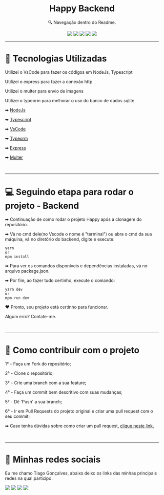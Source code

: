 <h1 align="center"> Happy Backend </h1>

<p align="center">🔍 Navegação dentro do Readme. </p>

<div align="center">

  [![](https://img.shields.io/badge/-Tecnologias-5276f2)](#techs)
  [![](https://img.shields.io/badge/-Começando-5276f2)](#rodar-projeto)
  [![](https://img.shields.io/badge/-Contribuir-5276f2)](#contribuir)
  [![](https://img.shields.io/badge/-Social-5276f2)](#rede-social)
  [![](https://img.shields.io/badge/-Licença-5276f2)](#license)

</div>

___

<div align="left"> 
  <h1 id="techs">🚀 Tecnologias Utilizadas </h1> 
  <p>
    Utilizei o VsCode para fazer os códigos em NodeJs, Typescript
  </p>
  <p>
    Utilizei o express para fazer a conexão http
  </p>
  <p>
    Utilizei o multer para envio de imagens
  </p>
  <p>
    Utilizei o typeorm para melhorar o uso do banco de dados sqlite
  </p>
  
  <div>
    <p>
      ➡
      <a href="https://nodejs.org/en/"> NodeJs</a>
    </p>
    <p>
      ➡
      <a href="https://www.typescriptlang.org"> Typescript</a>
    </p>
    <p>
      ➡
      <a href="https://code.visualstudio.com"> VsCode</a>
    </p>
    <p>
      ➡
      <a href="https://typeorm.io"> Typeorm</a>
    </p>
    <p>
      ➡
      <a href="https://expressjs.com/pt-br/"> Express </a>
    </p>
    <p>
      ➡
      <a href="https://www.npmjs.com/package/multer"> Multer </a>
    </p>
  </div>
</div> 

</br>

___

<div align="left">
  <h1 id="rodar-projeto">💻 Seguindo etapa para rodar o projeto - Backend</h1>
  <p>➡ Continuação de como rodar o projeto Happy após a clonagem do repositório.<p>

  <p>➡ Vá no cmd dele(no Vscode o nome é "terminal") ou abra o cmd da sua máquina, vá no diretório do backend, digite e execute: </p>
  <p> 

    yarn
    or
    npm install
  </p>
  <p>➡ Para ver os comandos disponíveis e dependências instaladas, vá no arquivo package.json. </p>
  
  <p>➡ Por fim, ao fazer tudo certinho, execute o comando:</p>
  <p>

    yarn dev
    or
    npm run dev
  </p>

  <p>❤ Pronto, seu projeto está certinho para funcionar.</p>
  <p> Algum erro? Contate-me. </p>
</div>

</br>

___

<div align="left">
  <h1 id="contribuir">🔗 Como contribuir com o projeto</h1>
  <div>
    <p> 1° - Faça um Fork do repositório; </p>
    <p> 2° - Clone o repositório; </p>
    <p> 3° - Crie uma branch com a sua feature; </p>
    <p> 4° - Faça um commit bem descritivo com suas mudanças; </p>
    <p> 5° - Dê 'Push' a sua branch; </p>
    <p> 6° - Ir em Pull Requests do projeto original e criar uma pull request com o seu commit; </p>
    <p>
     ➡ Caso tenha dúvidas sobre como criar um pull request, 
      <a 
        href="https://docs.github.com/pt/github/collaborating-with-issues-and-pull-requests/creating-a-pull-request"> clique neste link.
      </a>  
    </p>
  </div>
</div>

</br>

___

<div align="left">
  <h1 id="rede-social">📱 Minhas redes sociais</h1>
  <p> Eu me chamo Tiago Gonçalves, abaixo deixo os links das minhas principais redes na qual participo.
  </p>

  [![](https://img.shields.io/badge/-Github-434140)](https://github.com/Tiaguin061)
  [![](https://img.shields.io/badge/-Linkedin-3DC3C9)](https://www.linkedin.com/in/tiagogoncalves200428/)
  [![](https://img.shields.io/badge/-Instagram-EA3C7A)](https://www.instagram.com/tiaguinho_gon1/?hl=pt-br)
  [![](https://img.shields.io/badge/-Discord-5276f2)](https://discord.com/users/586186122611130368)

</div>

